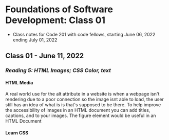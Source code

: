 # Foundations of Software Development: Class 01

* Class notes for Code 201 with code fellows, starting June 06, 2022 ending July 01, 2022

## Class 01 - June 11, 2022

### *Reading 5: HTML Images; CSS Color, text*

#### HTML Media

A real world use for the alt attribute in a website is when a webpage isn't rendering due to a poor connection so the image isnt able to load, the user still has an idea of what is is that's supposed to be there.
To help improve the accessibility of images in an HTML document you can add titles, captions, and to your images.
The figure element would be useful in an HTML Document 

#### Learn CSS 